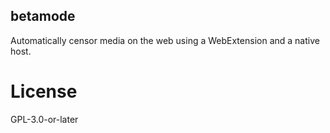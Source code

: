 betamode
--------
Automatically censor media on the web using a WebExtension and a native host.

# License
GPL-3.0-or-later

